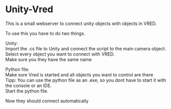 # Unity-Vred
This is a small webserver to connect unity objects with objects in VRED.  

To use this you have to do two things.  

Unity:  
  Import the .cs file to Unity and connect the script to the main camera object.  
  Select every object you want to connect with VRED.  
  Make sure you they have the same name  
  
Python file:  
  Make sure Vred is started and all objects you want to control are there  
  Tipp: You can use the python file as an .exe, so you dont have to start it with the console or an IDE.  
  Start the python file.  
  
  Now they should connect automatically  
